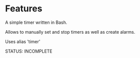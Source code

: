 # Features

A simple timer written in Bash.

Allows to manually set and stop timers as well as create alarms.

Uses alias 'timer'

STATUS: INCOMPLETE
